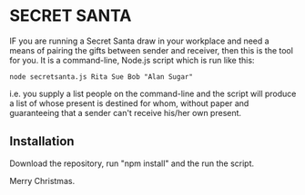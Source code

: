 # SECRET SANTA

IF you are running a Secret Santa draw in your workplace and need a means of pairing the gifts between sender and receiver, then this is the tool for you. 
It is a command-line, Node.js script which is run like this:

```
node secretsanta.js Rita Sue Bob "Alan Sugar"
```

i.e. you supply a list people on the command-line and the script will produce a list of whose present is destined for whom, without paper and guaranteeing
that a sender can't receive his/her own present.

## Installation

Download the repository, run "npm install" and the run the script.

Merry Christmas.
